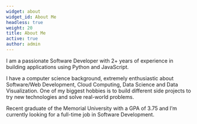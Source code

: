 ```yaml
---
widget: about
widget_id: About Me
headless: true
weight: 20
title: About Me
active: true
author: admin
---
```

I am a passionate Software Developer with 2+ years of experience in building applications using Python and JavaScript.

I have a computer science background, extremely enthusiastic about Software/Web Development, Cloud Computing, Data Science and Data Visualization. One of my biggest hobbies is to build different side projects to try new technologies and solve real-world problems.

Recent graduate of the Memorial University with a GPA of 3.75 and I’m currently looking for a full-time job in Software Development.